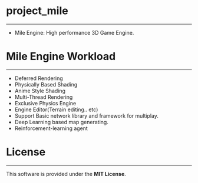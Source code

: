 # project_mile
-------------------------------------
- Mile Engine: High performance 3D Game Engine.
# Mile Engine Workload
-------------------------------------
- Deferred Rendering
- Physically Based Shading
- Anime Style Shading
- Multi-Thread Rendering
- Exclusive Physics Engine
- Engine Editor(Terrain editing.. etc)
- Support Basic network library and framework for multiplay.
- Deep Learning based map generating.
- Reinforcement-learning agent
# License
-------------------------------------
This software is provided under the **MIT License**.
